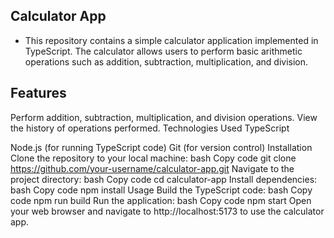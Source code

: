 ## Calculator App

- This repository contains a simple calculator application implemented in TypeScript. The calculator allows users to perform basic arithmetic operations such as addition, subtraction, multiplication, and division.

## Features

Perform addition, subtraction, multiplication, and division operations.
View the history of operations performed.
Technologies Used
TypeScript

Node.js (for running TypeScript code)
Git (for version control)
Installation
Clone the repository to your local machine:
bash
Copy code
git clone https://github.com/your-username/calculator-app.git
Navigate to the project directory:
bash
Copy code
cd calculator-app
Install dependencies:
bash
Copy code
npm install
Usage
Build the TypeScript code:
bash
Copy code
npm run build
Run the application:
bash
Copy code
npm start
Open your web browser and navigate to http://localhost:5173 to use the calculator app.

```

```
